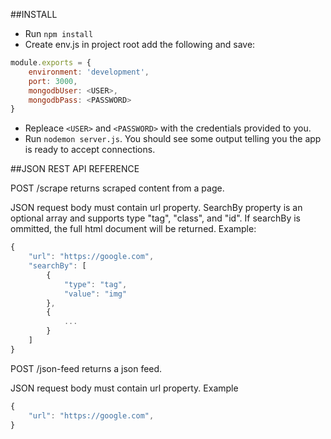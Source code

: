 ##INSTALL

- Run `npm install `
- Create env.js in project root add the following and save:
```javascript
module.exports = {
    environment: 'development',
    port: 3000,
    mongodbUser: <USER>,
    mongodbPass: <PASSWORD>
}
```
- Repleace `<USER>` and `<PASSWORD>` with the credentials provided to you.
- Run `nodemon server.js`. You should see some output telling you the app is ready to accept connections.

##JSON REST API REFERENCE

POST /scrape returns scraped content from a page.

JSON request body must contain url property.  SearchBy property is an optional array and supports type "tag", "class", and "id".  If searchBy is ommitted, the full html document will be returned.
Example:
```javascript
{
    "url": "https://google.com",
    "searchBy": [
        {
            "type": "tag",
            "value": "img"
        },
        {
            ...
        }
    ]
}
```

POST /json-feed returns a json feed.

JSON request body must contain url property. Example
```javascript
{
    "url": "https://google.com",
}
```

